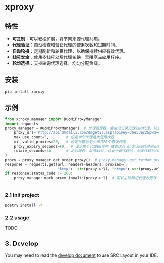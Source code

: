 # xproxy

## 特性

- **可定制**：可以轻松扩展，将不同来源代理共用。
- **代理验证**：自动检查和验证代理的使用次数和过期时间。
- **自动轮换**：定期刷新和轮换代理，以确保持续供应有效代理。
- **线程安全**：使用多线程处理代理轮换，无阻塞主应用程序。
- **轮询选择**：支持轮询代理选择，均匀分配负载。

## 安装

```
pip install xproxy
```

## 示例

```python
from xproxy.manager import DuoMiProxyManager
import requests
proxy_manager = DuoMiProxyManager(  # 代理管理器，会主动记录无效过的代理，防止重复使用无效代理 自动维护代理池有效代理数量，
    proxy_url='http://api.dmdaili.com/dmgetip.asp?apikey=3be53e22&pwd=4f2799827bfe9c6f0e2a64749cf5f3f6&getnum=50&httptype=1&geshi=2&fenge=1&fengefu=&operate=all',
    max_use_count=5,        # 设定单个代理最大使用次数
    min_valid_proxies=20,   # 设定代理池至少维持20个有效代理
    proxy_expiry_seconds=60,  # 设定单个代理60秒内 或者达到 endtime的时间记录为超时
    rotate_seconds=30       # 定时服务，每隔30秒，检查一遍代理池，如果代理池代理少了，就获取代理
)
proxy = proxy_manager.get_order_proxy()  # proxy_manager.get_random_proxy()
response = requests.get(url, headers=headers, proxies={
                        "http":  str(proxy.url), "https": str(proxy.url)}, timeout=60)
if response.status_code != 200:
    proxy_manager.mark_proxy_invalid(proxy.url)  # 可以主动标记代理为无效
  
```

### 2.1 init project

```bash
poetry install -v
```

### 2.2 usage

TODO

## 3. Develop

You may need to read the [develop document](./docs/development.md) to use SRC Layout in your IDE.
